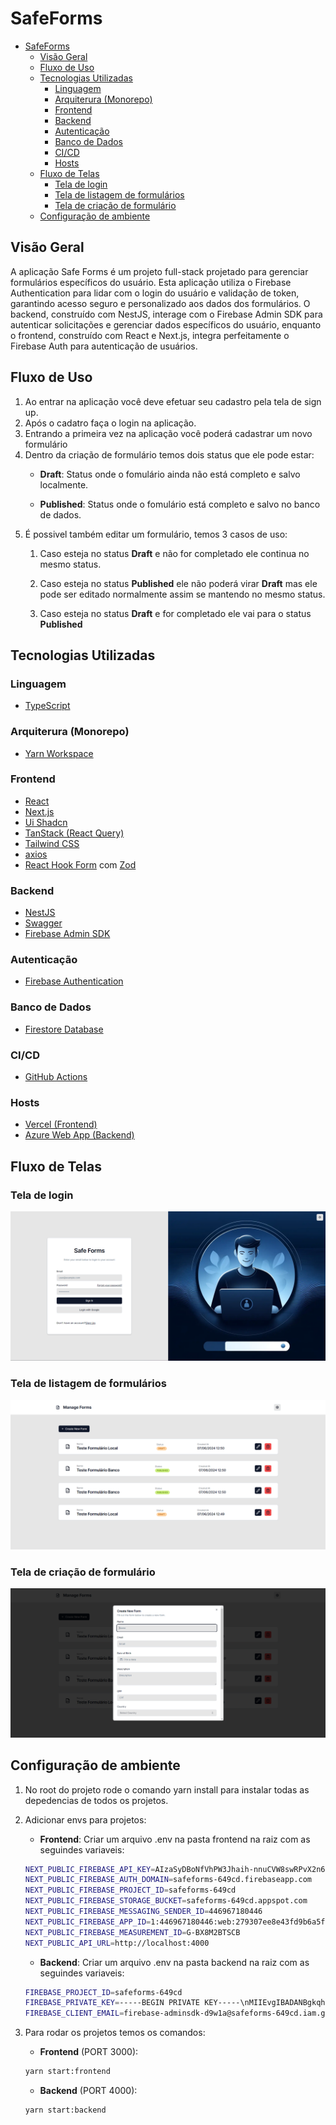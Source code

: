 # SafeForms

- [SafeForms](#safeforms)
  - [Visão Geral](#visão-geral)
  - [Fluxo de Uso](#fluxo-de-uso)
  - [Tecnologias Utilizadas](#tecnologias-utilizadas)
    - [Linguagem](#linguagem)
    - [Arquiterura (Monorepo)](#arquiterura-monorepo)
    - [Frontend](#frontend)
    - [Backend](#backend)
    - [Autenticação](#autenticação)
    - [Banco de Dados](#banco-de-dados)
    - [CI/CD](#cicd)
    - [Hosts](#hosts)
  - [Fluxo de Telas](#fluxo-de-telas)
    - [Tela de login](#tela-de-login)
    - [Tela de listagem de formulários](#tela-de-listagem-de-formulários)
    - [Tela de criação de formulário](#tela-de-criação-de-formulário)
  - [Configuração de ambiente](#configuração-de-ambiente)

## Visão Geral

A aplicação Safe Forms é um projeto full-stack projetado para gerenciar formulários específicos do usuário. Esta aplicação utiliza o Firebase Authentication para lidar com o login do usuário e validação de token, garantindo acesso seguro e personalizado aos dados dos formulários. O backend, construído com NestJS, interage com o Firebase Admin SDK para autenticar solicitações e gerenciar dados específicos do usuário, enquanto o frontend, construído com React e Next.js, integra perfeitamente o Firebase Auth para autenticação de usuários.

## Fluxo de Uso

1. Ao entrar na aplicação você deve efetuar seu cadastro pela tela de sign up.
2. Após o cadatro faça o login na aplicação.
3. Entrando a primeira vez na aplicação você poderá cadastrar um novo formulário
4. Dentro da criação de formulário temos dois status que ele pode estar:
     - **Draft**: Status onde o fomulário ainda não está completo e salvo localmente.
  
     - **Published**: Status onde o fomulário está completo e salvo no banco de dados.
5. É possivel também editar um formulário, temos 3 casos de uso:
    1. Caso esteja no status **Draft** e não for completado ele continua no mesmo status.

    2. Caso esteja no status **Published** ele não poderá virar **Draft** mas ele pode ser editado normalmente assim se mantendo no mesmo status.

    3. Caso esteja no status **Draft** e for completado ele vai para o status **Published**

## Tecnologias Utilizadas

### Linguagem

- [TypeScript](https://www.typescriptlang.org/)

### Arquiterura (Monorepo)

- [Yarn Workspace](https://classic.yarnpkg.com/en/docs/workspaces/)

### Frontend

- [React](https://reactjs.org/)
- [Next.js](https://nextjs.org/)
- [Ui Shadcn](https://shadcn.dev/)
- [TanStack (React Query)](https://tanstack.com/query/v4)
- [Tailwind CSS](https://tailwindcss.com/)
- [axios](https://axios-http.com/)
- [React Hook Form](https://react-hook-form.com/) com [Zod](https://zod.dev/)

### Backend

- [NestJS](https://nestjs.com/)
- [Swagger](https://swagger.io/)
- [Firebase Admin SDK](https://firebase.google.com/docs/admin/setup)

### Autenticação

- [Firebase Authentication](https://firebase.google.com/docs/auth)

### Banco de Dados

- [Firestore Database](https://firebase.google.com/docs/firestore)

### CI/CD

- [GitHub Actions](https://docs.github.com/pt/actions)

### Hosts

- [Vercel (Frontend)](https://vercel.com/)
- [Azure Web App (Backend)](https://azure.microsoft.com/)

## Fluxo de Telas

### Tela de login

![alt text](./shared//assets//images/signIn.png)

### Tela de listagem de formulários

![alt text](./shared//assets//images/forms.png)

### Tela de criação de formulário

![alt text](./shared//assets//images/createForm.png)

## Configuração de ambiente

1. No root do projeto rode o comando yarn install para instalar todas as depedencias de todos os projetos.
2. Adicionar envs para projetos:
    - **Frontend**: Criar um arquivo .env na pasta frontend na raiz com as seguindes variaveis:

    ```sh
    NEXT_PUBLIC_FIREBASE_API_KEY=AIzaSyDBoNfVhPW3Jhaih-nnuCVW8swRPvX2n68
    NEXT_PUBLIC_FIREBASE_AUTH_DOMAIN=safeforms-649cd.firebaseapp.com
    NEXT_PUBLIC_FIREBASE_PROJECT_ID=safeforms-649cd
    NEXT_PUBLIC_FIREBASE_STORAGE_BUCKET=safeforms-649cd.appspot.com
    NEXT_PUBLIC_FIREBASE_MESSAGING_SENDER_ID=446967180446
    NEXT_PUBLIC_FIREBASE_APP_ID=1:446967180446:web:279307ee8e43fd9b6a5f8f
    NEXT_PUBLIC_FIREBASE_MEASUREMENT_ID=G-BX8M2BTSCB
    NEXT_PUBLIC_API_URL=http://localhost:4000
    ```

    - **Backend**: Criar um arquivo .env na pasta backend na raiz com as seguindes variaveis:

    ```sh
    FIREBASE_PROJECT_ID=safeforms-649cd
    FIREBASE_PRIVATE_KEY=-----BEGIN PRIVATE KEY-----\nMIIEvgIBADANBgkqhkiG9w0BAQEFAASCBKgwggSkAgEAAoIBAQCgLNwPaYgfAGph\nWVtoKMPk7Ww+QDopR9NX9ZssaXJ54w6oY4HXI53Jp0+QsCtIWm10KOJJi6s1vNqm\nMF6rSidjNxhDHPRx0E58h3NlBRdJe4RJvyiV4r6UC483N7sQu624WnswuTaEb+4N\naNpDoqiisUzKzYHDy36SaxPEG03AYqRig5l4zPm1q6TAnjnzb6LV7tbz283EUhaA\nWbpWQwODh0X9P6SizRGYdHczOWY+aWjqXywo1wPOIdJSGeo408fcevUL9nBY8t9x\nbj9qIhkMgeqKNEkRLBABY6ObGsKqOcfT5KfkD/pFIDXaznqa8wdjUbir6DjmT+K8\nDHJimInXAgMBAAECggEAR9XWm9LoiX7WNvKsW/psYK9abFDBxOHBlyE/hpuEC8YZ\nPMvj32jJyzaOKIXZ44kqrX3ofrN1BZS9OutWidun7oc3CmJh/uk9Sfw1dIjj+MC8\ng5aHzTDz59GHWWxVKRwCvTtXJHLsUFkimkD8InlAyDZcClhAal9JVMFRDBJyvGTL\nBOaQpdHnwFVwHtZi9vHrsZ7Uoo0AkjfWtuTFUxoMrBezw+XvTkTA98toQBFB+tOF\nygD8cfaW7sXmJTX7YVyK0fDRi/986WcT991Qh+n8XZ12WJ8V6+C21V0FNEcLYxBZ\nTG4CCdpCcxNiVBvW0dLu1RbhJq1qZ3RodYzlORN+AQKBgQDWhwd2Og2AN0jHou9s\nbWJJvRkSvWMiaXbEKud9ZMxR4qnsGnXlWOBaAYZ0hV1urFGhuSiaN7BYMDF1jLPy\nFxs9YsqyPz88uI8vjDPLQRUQ+6WeOyW/4k1Aj+zm23chyoIRsddm84fcJ8xByCAg\nGZYnqv1qT5Bd98IX929jcbMDkQKBgQC/I+/lQy9mYdekOIWtN0XD0Gqvb7usVlLz\nuJGgYEIocmui8pch6tjvXNlimLvB87wTTZVG8R/nWsvOzuiKz7WlzXr+9dEvFvKw\n4VCth7j2KXD1S/GP6ob9y9+U4YknRBefBxeUWKoDhTzpjk6otI+71dLJ2lXBYxE1\nAtwX8n4y5wKBgQCT/HfYRbm0fe6V0L8q49YOmgSm2cB+J5SHRDWGWbdcsWiYd7Rm\nbsXtMOoojStjwjlZv5nTsKDUZQJpXZNwaCIhWXoMNfcQkxwrJ6M/DflTStT370Ne\nN+UkqWQ56KEozUKmpDC8UzigVU/g/QW0PxJG8Px5jsM/Hz9kOws65V8hEQKBgHCJ\nfiMjzXKgRNChnsL/egnyWf308TBkmu54SvV79zfNNmZ4IleL6DH2Ht+YQWPOV3ue\nADgGm9whb0HSPMQNy0tVkgcvP/xTrIxL/K5O7K2ydJlYH1+2m8guEvObXp9JzgaJ\nrG5hTahI+DYi3VkjBkV3fWXvMPJtm6H0jxViZr8dAoGBAI2ed08rAyNqAvWCrsCI\nBY19cubcKTrpz+nKGjrGUVkcyrgGscAAl7NNbfve5/kfVbZDJTLRnpfEX16JvMEg\nk1854WGf1x5eAf9Eu3y0MAiadyjBJZHGOVwlP3W9uIlP3xICE3ZIYzv4ALuJLvPR\nvAlJBBFYeQzt1LiCf4lj9VWt\n-----END PRIVATE KEY-----\n
    FIREBASE_CLIENT_EMAIL=firebase-adminsdk-d9w1a@safeforms-649cd.iam.gserviceaccount.com
    ```

3. Para rodar os projetos temos os comandos:
    - **Frontend** (PORT 3000):

    ```sh
    yarn start:frontend
    ```

    - **Backend** (PORT 4000):

    ```sh
    yarn start:backend
    ```
